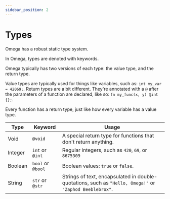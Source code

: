 ```yaml
---
sidebar_position: 2
---
```


# Types

Omega has a robust static type system.

In Omega, types are denoted with keywords.

Omega typically has two versions of each type: the value type, and the return type.

Value types are typically used for things like variables, such as: `int my_var = 42069;`. Return types are a bit different. They're annotated with a `@` after the parameters of a function are declared, like so: `fn my_func(x, y) @int {};`.

Every function has a return type, just like how every variable has a value type.

| Type | Keyword | Usage |
|------|---------|-------|
| Void | `@void` | A special return type for functions that don't return anything. |
| Integer | `int` or `@int`  | Regular integers, such as `420`, `69`, or `8675309` |
| Boolean | `bool` or `@bool`  | Boolean values: `true` or `false`. |
| String | `str` or `@str`  | Strings of text, encapsulated in double-quotations, such as `"Hello, Omega!"` or `"Zaphod Beeblebrox"`. |
